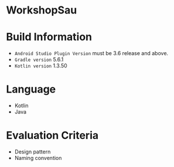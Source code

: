 # WorkshopSau
Build Information
==========
- `Android Studio Plugin Version` must be 3.6 release and above. 
- `Gradle version` 5.6.1
- `Kotlin version` 1.3.50

Language
==========
- Kotlin
- Java

Evaluation Criteria
==========
 - Design pattern
 - Naming convention
